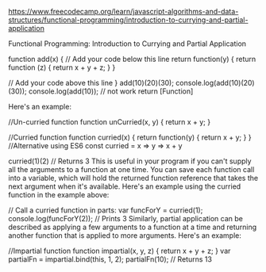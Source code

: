 https://www.freecodecamp.org/learn/javascript-algorithms-and-data-structures/functional-programming/introduction-to-currying-and-partial-application

Functional Programming: Introduction to Currying and Partial Application

function add(x) {
  // Add your code below this line
  return function(y) {
    return function (z) {
      return x + y + z;
    }
  }

  // Add your code above this line
}
add(10)(20)(30);
console.log(add(10)(20)(30));
console.log(add(10)); // not work return [Function] 




Here's an example:

//Un-curried function
function unCurried(x, y) {
  return x + y;
}

//Curried function
function curried(x) {
  return function(y) {
    return x + y;
  }
}
//Alternative using ES6
const curried = x => y => x + y

curried(1)(2) // Returns 3
This is useful in your program if you can't supply all the arguments to a function at one time. You can save each function call into a variable, which will hold the returned function reference that takes the next argument when it's available. Here's an example using the curried function in the example above:

// Call a curried function in parts:
var funcForY = curried(1);
console.log(funcForY(2)); // Prints 3
Similarly, partial application can be described as applying a few arguments to a function at a time and returning another function that is applied to more arguments. Here's an example:

//Impartial function
function impartial(x, y, z) {
  return x + y + z;
}
var partialFn = impartial.bind(this, 1, 2);
partialFn(10); // Returns 13